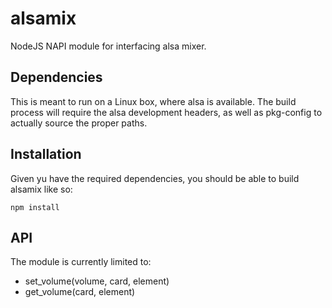 # alsamix
NodeJS NAPI module for interfacing alsa mixer.

## Dependencies
This is meant to run on a Linux box, where alsa is available. The build process will require the alsa development headers, as well as pkg-config to actually source the proper paths.

## Installation
Given yu have the required dependencies, you should be able to build alsamix like so:
```
npm install
```

## API
The module is currently limited to:
* set_volume(volume, card, element)
* get_volume(card, element)
